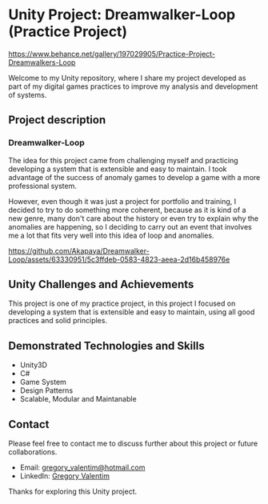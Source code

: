 # Unity Project: Dreamwalker-Loop (Practice Project)
https://www.behance.net/gallery/197029905/Practice-Project-Dreamwalkers-Loop

Welcome to my Unity repository, where I share my project developed as part of my digital games practices to improve my analysis and development of systems.

## Project description

### Dreamwalker-Loop
The idea for this project came from challenging myself and practicing developing a system that is extensible and easy to maintain. I took advantage of the success of anomaly games to develop a game with a more professional system.

However, even though it was just a project for portfolio and training, I decided to try to do something more coherent, because as it is kind of a new genre, many don't care about the history or even try to explain why the anomalies are happening, so I deciding to carry out an event that involves me a lot that fits very well into this idea of loop and anomalies.

https://github.com/Akapaya/Dreamwalker-Loop/assets/63330951/5c3ffdeb-0583-4823-aeea-2d16b458976e

## Unity Challenges and Achievements
This project is one of my practice project, in this project I focused on developing a system that is extensible and easy to maintain, using all good practices and solid principles.

## Demonstrated Technologies and Skills

- Unity3D
- C#
- Game System
- Design Patterns
- Scalable, Modular and Maintanable

## Contact

Please feel free to contact me to discuss further about this project or future collaborations.

- Email: gregory_valentim@hotmail.com
- LinkedIn: [Gregory Valentim](https://www.linkedin.com/in/gregory-valentim/)

Thanks for exploring this Unity project.
